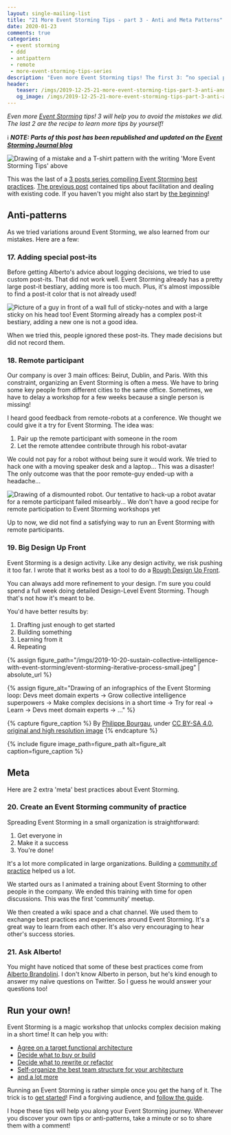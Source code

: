 ```yaml
---
layout: single-mailing-list
title: "21 More Event Storming Tips - part 3 - Anti and Meta Patterns"
date: 2020-01-23
comments: true
categories:
 - event storming
 - ddd
 - antipattern
 - remote
 - more-event-storming-tips-series
description: "Even more Event Storming tips! The first 3: “no special post-its”, “no-remote”, and “no big-design-up-front” will save you from the mistakes we did. The last 2: “community of practice” and “ask Alberto” are the recipe to learn more tips by yourself!"
header:
   teaser: /imgs/2019-12-25-21-more-event-storming-tips-part-3-anti-and-meta-patterns/more-event-storming-tips-anti-and-meta-patterns-teaser.jpg
   og_image: /imgs/2019-12-25-21-more-event-storming-tips-part-3-anti-and-meta-patterns/more-event-storming-tips-anti-and-meta-patterns-og.jpg
---
```

_Even more [Event Storming](https://en.wikipedia.org/wiki/Event_storming) tips! 3 will help you to avoid the mistakes we did. The last 2 are the recipe to learn more tips by yourself!_

ℹ️ _**NOTE: Parts of this post has been republished and updated on the [Event Storming Journal blog](https://www.eventstormingjournal.com/1h-event-storming-book/#7-general-tips)**_

![Drawing of a mistake and a T-shirt pattern with the writing 'More Event Storming Tips' above]({{site.url}}/imgs/2019-12-25-21-more-event-storming-tips-part-3-anti-and-meta-patterns/more-event-storming-tips-anti-and-meta-patterns.jpg)

This was the last of a [3 posts series compiling Event Storming best practices]({{site.url}}/categories#more-event-storming-tips-series). [The previous post]({{site.url}}/21-more-event-storming-tips-part-2-facilitation-and-existing-code/) contained tips about facilitation and dealing with existing code. If you haven't you might also start by [the beginning]({{site.url}}/21-more-event-storming-tips-part-1-understanding-and-rhythm/)!

## Anti-patterns

As we tried variations around Event Storming, we also learned from our mistakes. Here are a few:

### 17. Adding special post-its

Before getting Alberto's advice about logging decisions, we tried to use custom post-its. That did not work well. Event Storming already has a pretty large post-it bestiary, adding more is too much. Plus, it's almost impossible to find a post-it color that is not already used!

![Picture of a guy in front of a wall full of sticky-notes and with a large sticky on his head too! Event Storming already has a complex post-it bestiary, adding a new one is not a good idea.]({{site.url}}/imgs/2019-12-25-21-more-event-storming-tips-part-3-anti-and-meta-patterns/too-many-post-its.jpg)

When we tried this, people ignored these post-its. They made decisions but did not record them.

### 18. Remote participant

Our company is over 3 main offices: Beirut, Dublin, and Paris. With this constraint, organizing an Event Storming is often a mess. We have to bring some key people from different cities to the same office. Sometimes, we have to delay a workshop for a few weeks because a single person is missing!

I heard good feedback from remote-robots at a conference. We thought we could give it a try for Event Storming. The idea was:

1.  Pair up the remote participant with someone in the room
2.  Let the remote attendee contribute through his robot-avatar

We could not pay for a robot without being sure it would work. We tried to hack one with a moving speaker desk and a laptop... This was a disaster! The only outcome was that the poor remote-guy ended-up with a headache...

![Drawing of a dismounted robot. Our tentative to hack-up a robot avatar for a remote participant failed misearbly... We don't have a good recipe for remote participation to Event Storming workshops yet]({{site.url}}/imgs/2019-12-25-21-more-event-storming-tips-part-3-anti-and-meta-patterns/robot.jpg)

Up to now, we did not find a satisfying way to run an Event Storming with remote participants.

### 19. Big Design Up Front

Event Storming is a design activity. Like any design activity, we risk pushing it too far. I wrote that it works best as a tool to do a [Rough Design Up Front]({{site.url}}/how-to-squash-big-design-up-front-in-a-few-days-with-event-storming/).

You can always add more refinement to your design. I'm sure you could spend a full week doing detailed Design-Level Event Storming. Though that's not how it's meant to be.

You'd have better results by:

1.  Drafting just enough to get started
2.  Building something
3.  Learning from it
4.  Repeating

{% assign figure_path="/imgs/2019-10-20-sustain-collective-intelligence-with-event-storming/event-storming-iterative-process-small.jpeg" | absolute_url %}
    
{% assign figure_alt="Drawing of an infographics of the Event Storming loop: Devs meet domain experts -> Grow collective intelligence superpowers -> Make complex decisions in a short time -> Try for real -> Learn -> Devs meet domain experts -> ..." %}
    
{% capture figure_caption %}
By [Philippe Bourgau]({{site.url}}), under [CC BY-SA 4.0](http://creativecommons.org/licenses/by-sa/4.0/), [original and high resolution image]({{site.url}}/sustain-collective-intelligence-with-event-storming/)
{% endcapture %}
    
{% include figure image_path=figure_path alt=figure_alt caption=figure_caption %}

## Meta

Here are 2 extra 'meta' best practices about Event Storming.

### 20. Create an Event Storming community of practice

Spreading Event Storming in a small organization is straightforward:

1.  Get everyone in
2.  Make it a success
3.  You're done!

It's a lot more complicated in large organizations. Building a [community of practice](https://en.wikipedia.org/wiki/Community_of_practice) helped us a lot.

We started ours as I animated a training about Event Storming to other people in the company. We ended this training with time for open discussions. This was the first 'community' meetup.

We then created a wiki space and a chat channel. We used them to exchange best practices and experiences around Event Storming. It's a great way to learn from each other. It's also very encouraging to hear other's success stories.

### 21. Ask Alberto!

You might have noticed that some of these best practices come from [Alberto Brandolini](https://twitter.com/ziobrando). I don't know Alberto in person, but he's kind enough to answer my naïve questions on Twitter. So I guess he would answer your questions too!

## Run your own!

Event Storming is a magic workshop that unlocks complex decision making in a short time! It can help you with:

*   [Agree on a target functional architecture]({{site.url}}/drafting-a-functional-architecture-vision-with-ddd-event-storming-part-1/)
*   [Decide what to buy or build]({{site.url}}/build-or-buy-software-identify-your-core-functional-areas-with-event-storming-and-ddd/)
*   [Decide what to rewrite or refactor]({{site.url}}/rewrite-vs-refactor-get-insights-from-event-storming-and-ddd/)
*   [Self-organize the best team structure for your architecture]({{site.url}}/feature-teams-vs-component-teams-decide-with-event-storming-and-ddd/)
*   [and a lot more]({{site.url}}/categories/#event-storming)

Running an Event Storming is rather simple once you get the hang of it. The trick is to [get started]({{site.url}}/organization-refactoring-event-storming-and-ddd-injection-part-1/)! Find a forgiving audience, and [follow the guide]({{site.url}}/misadventures-with-big-design-up-front/).

I hope these tips will help you along your Event Storming journey. Whenever you discover your own tips or anti-patterns, take a minute or so to share them with a comment!
